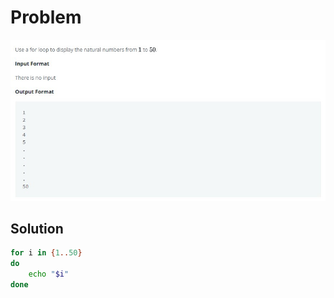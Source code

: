 # Problem

![problem](/Linux/Looping_with_Numbers/problem.jpg)

## Solution

```bash
for i in {1..50}
do
    echo "$i"
done
```
